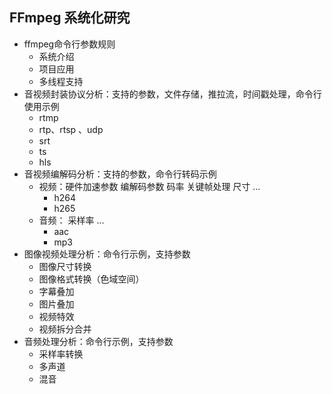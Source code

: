 

## FFmpeg 系统化研究

- ffmpeg命令行参数规则
  - 系统介绍
  - 项目应用
  - 多线程支持
- 音视频封装协议分析：支持的参数，文件存储，推拉流，时间戳处理，命令行使用示例
  - rtmp
  - rtp、rtsp 、udp
  - srt
  - ts
  - hls
- 音视频编解码分析：支持的参数，命令行转码示例
  - 视频：硬件加速参数 编解码参数 码率 关键帧处理 尺寸 ...
    - h264
    - h265
  - 音频： 采样率 ...
    - aac
    - mp3
- 图像视频处理分析：命令行示例，支持参数
  - 图像尺寸转换
  - 图像格式转换（色域空间）
  - 字幕叠加
  - 图片叠加
  - 视频特效
  - 视频拆分合并
- 音频处理分析：命令行示例，支持参数
  - 采样率转换
  - 多声道
  - 混音

